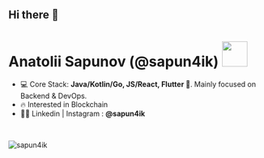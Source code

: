 

## Hi there 👋

<h1 align="left">Anatolii Sapunov (@sapun4ik) <img src="https://media.giphy.com/media/VgCDAzcKvsR6OM0uWg/giphy.gif" width="50"> </h1>

- 💻 Core Stack: **Java/Kotlin/Go, JS/React, Flutter 🥰**. Mainly focused on Backend & DevOps.
- 🔥 Interested in Blockchain
- 👨‍💻 Linkedin | Instagram : **@sapun4ik** 
<br />



<p>&nbsp;<img align="left" src="https://github-readme-stats.vercel.app/api?username=sapun4ik&show_icons=true&hide_title=true" alt="sapun4ik" /></p>

<!--
**sapun4ik/sapun4ik** is a ✨ _special_ ✨ repository because its `README.md` (this file) appears on your GitHub profile.

Here are some ideas to get you started:

- 🔭 I’m currently working on ...
- 🌱 I’m currently learning ...
- 👯 I’m looking to collaborate on ...
- 🤔 I’m looking for help with ...
- 💬 Ask me about ...
- 📫 How to reach me: ...
- 😄 Pronouns: ...
- ⚡ Fun fact: ...
-->
